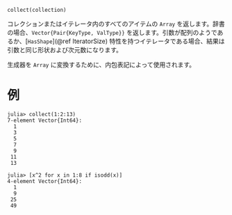 ```
collect(collection)
```

コレクションまたはイテレータ内のすべてのアイテムの `Array` を返します。辞書の場合、`Vector{Pair{KeyType, ValType}}` を返します。引数が配列のようであるか、[`HasShape`](@ref IteratorSize) 特性を持つイテレータである場合、結果は引数と同じ形状および次元数になります。

生成器を `Array` に変換するために、内包表記によって使用されます。

# 例

```jldoctest
julia> collect(1:2:13)
7-element Vector{Int64}:
  1
  3
  5
  7
  9
 11
 13

julia> [x^2 for x in 1:8 if isodd(x)]
4-element Vector{Int64}:
  1
  9
 25
 49
```
